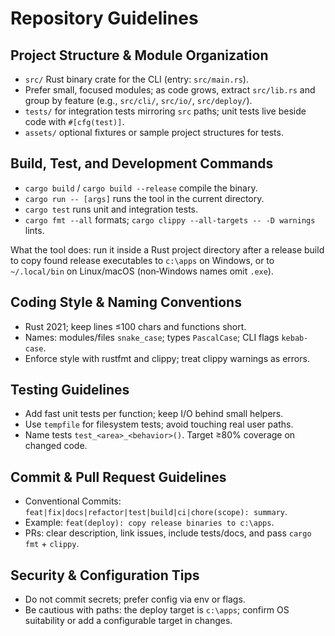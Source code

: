 # Repository Guidelines

## Project Structure & Module Organization
- `src/` Rust binary crate for the CLI (entry: `src/main.rs`).
- Prefer small, focused modules; as code grows, extract `src/lib.rs` and group by feature (e.g., `src/cli/`, `src/io/`, `src/deploy/`).
- `tests/` for integration tests mirroring `src` paths; unit tests live beside code with `#[cfg(test)]`.
- `assets/` optional fixtures or sample project structures for tests.

## Build, Test, and Development Commands
- `cargo build` / `cargo build --release` compile the binary.
- `cargo run -- [args]` runs the tool in the current directory.
- `cargo test` runs unit and integration tests.
- `cargo fmt --all` formats; `cargo clippy --all-targets -- -D warnings` lints.

What the tool does: run it inside a Rust project directory after a release build to copy found release executables to `c:\apps` on Windows, or to `~/.local/bin` on Linux/macOS (non‑Windows names omit `.exe`).

## Coding Style & Naming Conventions
- Rust 2021; keep lines ≤100 chars and functions short.
- Names: modules/files `snake_case`; types `PascalCase`; CLI flags `kebab-case`.
- Enforce style with rustfmt and clippy; treat clippy warnings as errors.

## Testing Guidelines
- Add fast unit tests per function; keep I/O behind small helpers.
- Use `tempfile` for filesystem tests; avoid touching real user paths.
- Name tests `test_<area>_<behavior>()`. Target ≥80% coverage on changed code.

## Commit & Pull Request Guidelines
- Conventional Commits: `feat|fix|docs|refactor|test|build|ci|chore(scope): summary`.
- Example: `feat(deploy): copy release binaries to c:\apps`.
- PRs: clear description, link issues, include tests/docs, and pass `cargo fmt` + `clippy`.

## Security & Configuration Tips
- Do not commit secrets; prefer config via env or flags.
- Be cautious with paths: the deploy target is `c:\apps`; confirm OS suitability or add a configurable target in changes.
